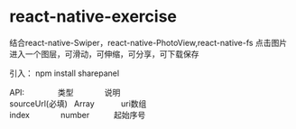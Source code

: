 # react-native-exercise
结合react-native-Swiper，react-native-PhotoView,react-native-fs
点击图片进入一个图层，可滑动，可伸缩，可分享，可下载保存

引入：
npm install sharepanel



API:               类型              说明           
sourceUrl(必填)   Array            uri数组  
index              number           起始序号

